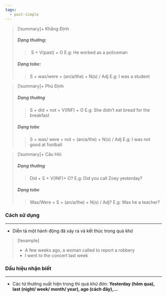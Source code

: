 ```yaml
---
tags:
  - past-simple
---
```

> [!summary]+ Khẳng Định
> ##### Dạng thường:
>> 	 S + V(past) + O
> E.g: He worked as a policeman
> 
>##### Dạng tobe:
>> 	S + was/were + (an/a/the) + N(s) / Adj
> E.g: I was a student

> [!summary]+ Phủ Định
> ##### Dạng thường
>> 	S + did + not + V(INF) + O
> E.g: She didn’t eat bread for the breakfast
> 
> ##### Dạng tobe
>> 	S + was/ were + not + (an/a/the) + N(s) / Adj
> E.g: I was not good at football

> [!summary]+ Câu Hỏi
> ##### Dạng thường
>>	Did + S + V(INF)+ O?
> E.g: Did you call Zoey yesterday?
> 
> ##### Dạng tobe
>>	Was/Were + S + (an/a/the) + N(s) / Adj?
> E.g: Was he a teacher?

### Cách sử dụng
---
- Diễn tả một hành động đã xảy ra và kết thúc trong quá khứ
> [!example] 
> - A few weeks ago, a woman called to report a robbery
> - I went to the concert last week

### Dấu hiệu nhận biết
---
- Các từ thường xuất hiện trong thì quá khứ đơn: **Yesterday (hôm qua), last (night/ week/ month/ year), ago (cách đây),...**